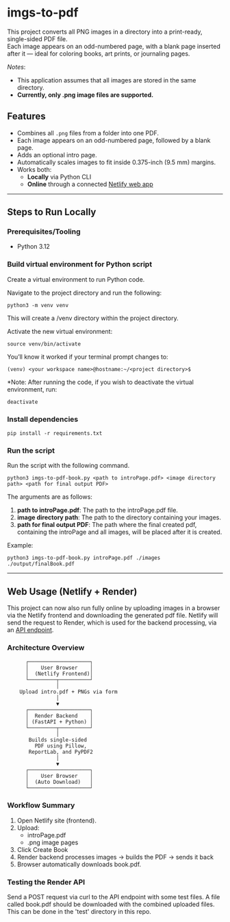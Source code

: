 # imgs-to-pdf

This project converts all PNG images in a directory into a print-ready, single-sided PDF file.  
Each image appears on an odd-numbered page, with a blank page inserted after it — ideal for coloring books, art prints, or journaling pages.

*Notes*:

- This application assumes that all images are stored in the same directory.
- **Currently, only .png image files are supported.**



## Features

- Combines all `.png` files from a folder into one PDF.  
- Each image appears on an odd-numbered page, followed by a blank page.  
- Adds an optional intro page.  
- Automatically scales images to fit inside 0.375-inch (9.5 mm) margins.  
- Works both:
  - **Locally** via Python CLI  
  - **Online** through a connected [Netlify web app](https://github.com/avfaulkner/book-page-estimator)

---

## Steps to Run Locally

### Prerequisites/Tooling

- Python 3.12

### Build virtual environment for Python script

Create a virtual environment to run Python code.

Navigate to the project directory and run the following:

```
python3 -m venv venv
```

This will create a /venv directory within the project directory.

Activate the new virtual environment:

```
source venv/bin/activate
```

You’ll know it worked if your terminal prompt changes to:

```
(venv) <your workspace name>@hostname:~/<project directory>$
```

*Note: After running the code, if you wish to deactivate the virtual environment, run:

```
deactivate
```

### Install dependencies

```
pip install -r requirements.txt
```

### Run the script

Run the script with the following command.

```
python3 imgs-to-pdf-book.py <path to introPage.pdf> <image directory path> <path for final output PDF>
```

The arguments are as follows:

1. **path to introPage.pdf**: The path to the introPage.pdf file.
2. **image directory path**: The path to the directory containing your images.
3. **path for final output PDF**: The path where the final created pdf, containing the introPage and all images, will be placed after it is created.

Example:

```
python3 imgs-to-pdf-book.py introPage.pdf ./images ./output/finalBook.pdf
```

---

## Web Usage (Netlify + Render)

This project can now also run fully online by uploading images in a browser via the Netlify frontend and downloading the generated pdf file.
Netlify will send the request to Render, which is used for the backend processing, via an [API endpoint](https://imgs-to-pdf-book.onrender.com/api/create-pdf-book).

### Architecture Overview


          ┌────────────────────┐
          │    User Browser    │
          │  (Netlify Frontend)│
          └─────────┬──────────┘
                    │
        Upload intro.pdf + PNGs via form
                    │
                    ▼
          ┌────────────────────┐
          │  Render Backend    │
          │ (FastAPI + Python) │
          └─────────┬──────────┘
                    │
           Builds single-sided
             PDF using Pillow,
           ReportLab, and PyPDF2
                    │
                    ▼
          ┌────────────────────┐
          │    User Browser    │
          │  (Auto Download)   │
          └────────────────────┘

### Workflow Summary

1. Open Netlify site (frontend).
2. Upload:
    - introPage.pdf
    - .png image pages
3. Click Create Book
4. Render backend processes images → builds the PDF → sends it back
5. Browser automatically downloads book.pdf.

### Testing the Render API

Send a POST request via curl to the API endpoint with some test files. A file called book.pdf should be downloaded with the combined uploaded files. 
This can be done in the 'test' directory in this repo.